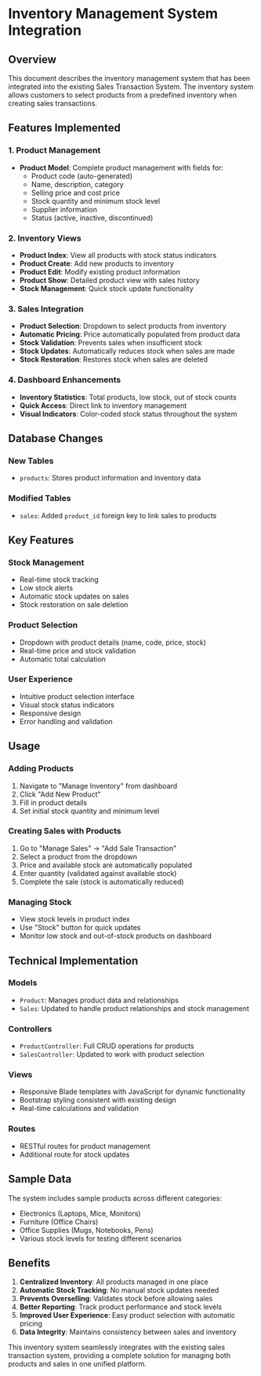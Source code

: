 # Inventory Management System Integration

## Overview
This document describes the inventory management system that has been integrated into the existing Sales Transaction System. The inventory system allows customers to select products from a predefined inventory when creating sales transactions.

## Features Implemented

### 1. Product Management
- **Product Model**: Complete product management with fields for:
  - Product code (auto-generated)
  - Name, description, category
  - Selling price and cost price
  - Stock quantity and minimum stock level
  - Supplier information
  - Status (active, inactive, discontinued)

### 2. Inventory Views
- **Product Index**: View all products with stock status indicators
- **Product Create**: Add new products to inventory
- **Product Edit**: Modify existing product information
- **Product Show**: Detailed product view with sales history
- **Stock Management**: Quick stock update functionality

### 3. Sales Integration
- **Product Selection**: Dropdown to select products from inventory
- **Automatic Pricing**: Price automatically populated from product data
- **Stock Validation**: Prevents sales when insufficient stock
- **Stock Updates**: Automatically reduces stock when sales are made
- **Stock Restoration**: Restores stock when sales are deleted

### 4. Dashboard Enhancements
- **Inventory Statistics**: Total products, low stock, out of stock counts
- **Quick Access**: Direct link to inventory management
- **Visual Indicators**: Color-coded stock status throughout the system

## Database Changes

### New Tables
- `products`: Stores product information and inventory data

### Modified Tables
- `sales`: Added `product_id` foreign key to link sales to products

## Key Features

### Stock Management
- Real-time stock tracking
- Low stock alerts
- Automatic stock updates on sales
- Stock restoration on sale deletion

### Product Selection
- Dropdown with product details (name, code, price, stock)
- Real-time price and stock validation
- Automatic total calculation

### User Experience
- Intuitive product selection interface
- Visual stock status indicators
- Responsive design
- Error handling and validation

## Usage

### Adding Products
1. Navigate to "Manage Inventory" from dashboard
2. Click "Add New Product"
3. Fill in product details
4. Set initial stock quantity and minimum level

### Creating Sales with Products
1. Go to "Manage Sales" → "Add Sale Transaction"
2. Select a product from the dropdown
3. Price and available stock are automatically populated
4. Enter quantity (validated against available stock)
5. Complete the sale (stock is automatically reduced)

### Managing Stock
- View stock levels in product index
- Use "Stock" button for quick updates
- Monitor low stock and out-of-stock products on dashboard

## Technical Implementation

### Models
- `Product`: Manages product data and relationships
- `Sales`: Updated to handle product relationships and stock management

### Controllers
- `ProductController`: Full CRUD operations for products
- `SalesController`: Updated to work with product selection

### Views
- Responsive Blade templates with JavaScript for dynamic functionality
- Bootstrap styling consistent with existing design
- Real-time calculations and validation

### Routes
- RESTful routes for product management
- Additional route for stock updates

## Sample Data
The system includes sample products across different categories:
- Electronics (Laptops, Mice, Monitors)
- Furniture (Office Chairs)
- Office Supplies (Mugs, Notebooks, Pens)
- Various stock levels for testing different scenarios

## Benefits
1. **Centralized Inventory**: All products managed in one place
2. **Automatic Stock Tracking**: No manual stock updates needed
3. **Prevents Overselling**: Validates stock before allowing sales
4. **Better Reporting**: Track product performance and stock levels
5. **Improved User Experience**: Easy product selection with automatic pricing
6. **Data Integrity**: Maintains consistency between sales and inventory

This inventory system seamlessly integrates with the existing sales transaction system, providing a complete solution for managing both products and sales in one unified platform.
